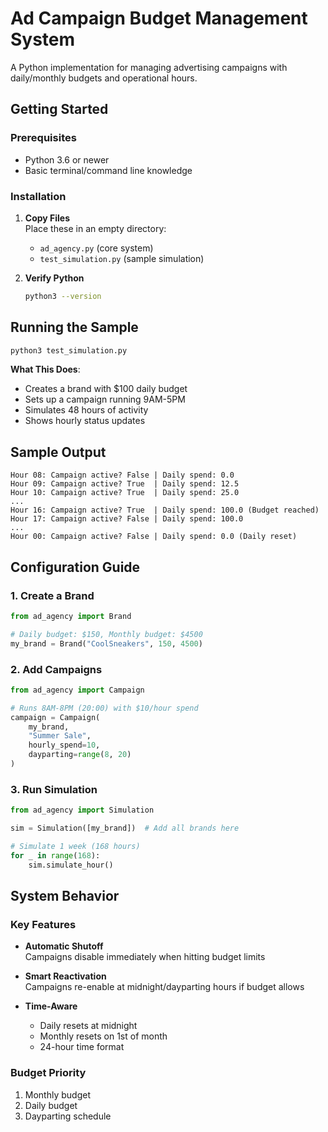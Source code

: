 # Ad Campaign Budget Management System

A Python implementation for managing advertising campaigns with daily/monthly budgets and operational hours.

## Getting Started

### Prerequisites
- Python 3.6 or newer
- Basic terminal/command line knowledge

### Installation
1. **Copy Files**  
   Place these in an empty directory:
   - `ad_agency.py` (core system)
   - `test_simulation.py` (sample simulation)

2. **Verify Python**  
   ```bash
   python3 --version
   ```

##  Running the Sample

```bash
python3 test_simulation.py
```

**What This Does**:
- Creates a brand with $100 daily budget
- Sets up a campaign running 9AM-5PM
- Simulates 48 hours of activity
- Shows hourly status updates

## Sample Output
```
Hour 08: Campaign active? False | Daily spend: 0.0
Hour 09: Campaign active? True  | Daily spend: 12.5
Hour 10: Campaign active? True  | Daily spend: 25.0
...
Hour 16: Campaign active? True  | Daily spend: 100.0 (Budget reached)
Hour 17: Campaign active? False | Daily spend: 100.0
...
Hour 00: Campaign active? False | Daily spend: 0.0 (Daily reset)
```

##  Configuration Guide

### 1. Create a Brand
```python
from ad_agency import Brand

# Daily budget: $150, Monthly budget: $4500
my_brand = Brand("CoolSneakers", 150, 4500)
```

### 2. Add Campaigns
```python
from ad_agency import Campaign

# Runs 8AM-8PM (20:00) with $10/hour spend
campaign = Campaign(
    my_brand,
    "Summer Sale",
    hourly_spend=10,
    dayparting=range(8, 20)
)
```

### 3. Run Simulation
```python
from ad_agency import Simulation

sim = Simulation([my_brand])  # Add all brands here

# Simulate 1 week (168 hours)
for _ in range(168):
    sim.simulate_hour()
```

## System Behavior

### Key Features
- **Automatic Shutoff**  
  Campaigns disable immediately when hitting budget limits

- **Smart Reactivation**  
  Campaigns re-enable at midnight/dayparting hours if budget allows

- **Time-Aware**  
  - Daily resets at midnight
  - Monthly resets on 1st of month
  - 24-hour time format

### Budget Priority
1. Monthly budget
2. Daily budget
3. Dayparting schedule


